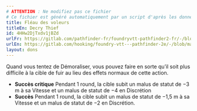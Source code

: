 ```yaml
---
# ATTENTION : Ne modifiez pas ce fichier
# Ce fichier est généré automatiquement par un script d'après les données du module Foundry VTT officiel et de sa traduction
title: Fléau des voleurs
titleEn: Decry Thief
id: 4HHw2DjTxdv1jBZd
urlFr: https://gitlab.com/pathfinder-fr/foundryvtt-pathfinder2-fr/-/blob/master/data/feats/4HHw2DjTxdv1jBZd.htm
urlEn: https://gitlab.com/hooking/foundry-vtt---pathfinder-2e/-/blob/master/packs/data/feats.db/decry-thief.json
layout: dons
---
```

Quand vous tentez de Démoraliser, vous pouvez faire en sorte qu’il soit plus difficile à la cible de fuir au lieu des effets normaux de cette action.

- **Succès critique** Pendant 1 round, la cible subit un malus de statut de −3 m à sa Vitesse et un malus de statut de −4 en Discrétion
- **Succès** Pendant 1 round, la cible subit un malus de statut de −1,5 m à sa Vitesse et un malus de statut de −2 en Discrétion.
